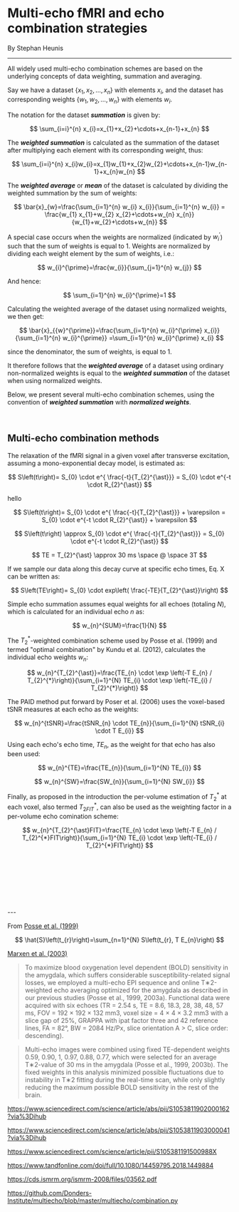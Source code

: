 # Multi-echo fMRI and echo combination strategies
By Stephan Heunis

---

All widely used multi-echo combination schemes are based on the underlying concepts of data weighting, summation and averaging.

Say we have a dataset $\{x_{1},x_{2},\dots ,x_{n}\}$ with elements $x_i$, and the dataset has corresponding weights $\{w_{1},w_{2},\dots ,w_{n}\}$ with elements $w_i$.

The notation for the dataset ***summation*** is given by:

$$
\sum_{i=i}^{n} x_{i}=x_{1}+x_{2}+\cdots+x_{n-1}+x_{n}
$$

The ***weighted summation*** is calculated as the summation of the dataset after multiplying each element with its corresponding weight, thus:

$$
\sum_{i=i}^{n} x_{i}w_{i}=x_{1}w_{1}+x_{2}w_{2}+\cdots+x_{n-1}w_{n-1}+x_{n}w_{n}
$$

The ***weighted average*** or ***mean*** of the dataset is calculated by dividing the weighted summation by the sum of weights:

$$
\bar{x}_{w}=\frac{\sum_{i=1}^{n} w_{i} x_{i}}{\sum_{i=1}^{n} w_{i}} = \frac{w_{1} x_{1}+w_{2} x_{2}+\cdots+w_{n} x_{n}}{w_{1}+w_{2}+\cdots+w_{n}}
$$

A special case occurs when the weights are normalized (indicated by $w_{i}^{\prime}$) such that the sum of weights is equal to 1. Weights are normalized by dividing each weight element by the sum of weights, i.e.:

$$
w_{i}^{\prime}=\frac{w_{i}}{\sum_{j=1}^{n} w_{j}}
$$

And hence:

$$
\sum_{i=1}^{n} w_{i}^{\prime}=1
$$

Calculating the weighted average of the dataset using normalized weights, we then get:
 
$$
\bar{x}_{{w}^{\prime}}=\frac{\sum_{i=1}^{n} w_{i}^{\prime} x_{i}}{\sum_{i=1}^{n} w_{i}^{\prime}} =\sum_{i=1}^{n} w_{i}^{\prime} x_{i}
$$

since the denominator, the sum of weights, is equal to 1.

It therefore follows that the ***weighted average*** of a dataset using ordinary non-normalized weights is equal to the ***weighted summation*** of the dataset when using normalized weights.

Below, we present several multi-echo combination schemes, using the convention of ***weighted summation*** with ***normalized weights***.

<br>
  
## Multi-echo combination methods

The relaxation of the fMRI signal in a given voxel after transverse excitation,
assuming a mono-exponential decay model, is estimated as:

$$
S\left(t\right)= S_{0} \cdot e^{
\frac{-t}{T_{2}^{\ast}}} = S_{0} \cdot e^{-t \cdot R_{2}^{\ast}}
$$


hello


$$
S\left(t\right)= S_{0} \cdot e^{
\frac{-t}{T_{2}^{\ast}}} + \varepsilon = S_{0} \cdot e^{-t \cdot 
R_{2}^{\ast}} + \varepsilon
$$

$$
S\left(t\right) \approx S_{0} \cdot e^{
\frac{-t}{T_{2}^{\ast}}} = S_{0} \cdot e^{-t \cdot 
R_{2}^{\ast}}
$$

$$
TE = T_{2}^{\ast} 
\approx 30 ms \space @ \space 3T
$$

If we sample our data along this decay curve at specific echo times, Eq. X can be written as:

$$
S\left(TE\right)= S_{0} \cdot exp\left(
\frac{-TE}{T_{2}^{\ast}}\right)
$$

Simple echo summation assumes equal weights for all echoes (totaling $N$), which is calculated for an individual echo $n$ as:

$$
w_{n}^{SUM}=\frac{1}{N}
$$

The $T_{2}^{\ast}$-weighted combination scheme used by Posse et al. (1999) and termed "optimal combination" by Kundu et al. (2012), calculates the individual echo weights $w_{n}$:

$$
w_{n}^{T_{2}^{\ast}}=\frac{TE_{n} \cdot \exp \left(-T E_{n} / T_{2}^{*}\right)}{\sum_{i=1}^{N} TE_{i} \cdot \exp \left(-TE_{i} / T_{2}^{*}\right)}
$$

The PAID method put forward by Poser et al. (2006) uses the voxel-based tSNR measures at each echo as the weights:

$$
w_{n}^{tSNR}=\frac{tSNR_{n} \cdot TE_{n}}{\sum_{i=1}^{N} tSNR_{i} \cdot T E_{i}}
$$

Using each echo's echo time, $TE_{n}$, as the weight for that echo has also been used:

$$
w_{n}^{TE}=\frac{TE_{n}}{\sum_{i=1}^{N} TE_{i}}
$$

$$
w_{n}^{SW}=\frac{SW_{n}}{\sum_{i=1}^{N} SW_{i}}
$$

Finally, as proposed in the introduction the per-volume estimation of $T_{2}^{\ast}$ at each voxel, also termed $T_{2 FIT}^{\ast}$, can also be used as the weighting factor in a per-volume echo comination scheme:

$$
w_{n}^{T_{2}^{\ast}FIT}=\frac{TE_{n} \cdot \exp \left(-T E_{n} / T_{2}^{*}FIT\right)}{\sum_{i=1}^{N} TE_{i} \cdot \exp \left(-TE_{i} / T_{2}^{*}FIT\right)}
$$



<br>
<br><br><br><br><br><br>
---



From [Posse et al. (1999)](https://doi.org/10.1002/(SICI)1522-2594(199907)42:1<87::AID-MRM13>3.0.CO;2-O)

$$
\hat{S}\left(t_{r}\right)=\sum_{n=1}^{N} S\left(t_{r}, T E_{n}\right)
$$

[Marxen et al. (2003)](https://www.frontiersin.org/articles/10.3389/fnhum.2016.00183/full)

>  To maximize blood oxygenation level dependent (BOLD) sensitivity in the amygdala, which suffers considerable susceptibility-related signal losses, we employed a multi-echo EPI sequence and online T∗2-weighted echo averaging optimized for the amygdala as described in our previous studies (Posse et al., 1999, 2003a). Functional data were acquired with six echoes (TR = 2.54 s, TE = 8.6, 18.3, 28, 38, 48, 57 ms, FOV = 192 × 192 × 132 mm3, voxel size = 4 × 4 × 3.2 mm3 with a slice gap of 25%, GRAPPA with ipat factor three and 42 reference lines, FA = 82°, BW = 2084 Hz/Px, slice orientation A > C, slice order: descending).

> Multi-echo images were combined using fixed TE-dependent weights 0.59, 0.90, 1, 0.97, 0.88, 0.77, which were selected for an average T∗2-value of 30 ms in the amygdala (Posse et al., 1999, 2003b). The fixed weights in this analysis minimized possible fluctuations due to instability in T∗2 fitting during the real-time scan, while only slightly reducing the maximum possible BOLD sensitivity in the rest of the brain.


https://www.sciencedirect.com/science/article/abs/pii/S1053811902000162?via%3Dihub

https://www.sciencedirect.com/science/article/abs/pii/S1053811903000041?via%3Dihub

https://www.sciencedirect.com/science/article/pii/S105381191500988X

https://www.tandfonline.com/doi/full/10.1080/14459795.2018.1449884

https://cds.ismrm.org/ismrm-2008/files/03562.pdf

https://github.com/Donders-Institute/multiecho/blob/master/multiecho/combination.py